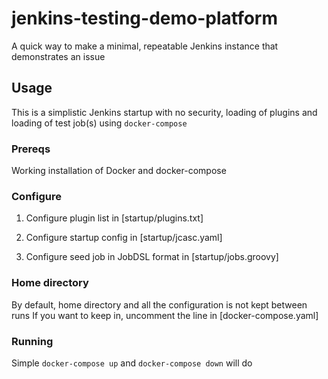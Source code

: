 # jenkins-testing-demo-platform
A quick way to make a minimal, repeatable Jenkins instance that demonstrates an issue


## Usage

This is a simplistic Jenkins startup with no security, loading of plugins and loading of test job(s)
using `docker-compose`


### Prereqs

Working installation of Docker and docker-compose


### Configure

1. Configure plugin list in [startup/plugins.txt]

2. Configure startup config in [startup/jcasc.yaml]

3. Configure seed job in JobDSL format in  [startup/jobs.groovy]


### Home directory

By default, home directory and all the configuration is not kept between runs
If you want to keep in, uncomment the line in [docker-compose.yaml]


### Running

Simple `docker-compose up` and `docker-compose down` will do
